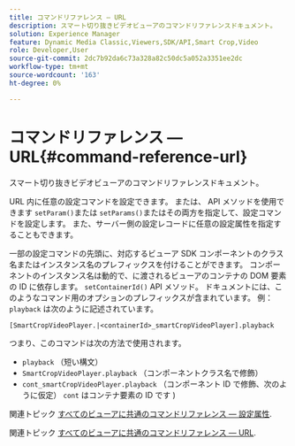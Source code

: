 ```yaml
---
title: コマンドリファレンス — URL
description: スマート切り抜きビデオビューアのコマンドリファレンスドキュメント。
solution: Experience Manager
feature: Dynamic Media Classic,Viewers,SDK/API,Smart Crop,Video
role: Developer,User
source-git-commit: 2dc7b92da6c73a328a82c50dc5a052a3351ee2dc
workflow-type: tm+mt
source-wordcount: '163'
ht-degree: 0%

---
```


# コマンドリファレンス — URL{#command-reference-url}

スマート切り抜きビデオビューアのコマンドリファレンスドキュメント。

URL 内に任意の設定コマンドを設定できます。 または、 API メソッドを使用できます `setParam()`または `setParams()`またはその両方を指定して、設定コマンドを設定します。 また、サーバー側の設定レコードに任意の設定属性を指定することもできます。

一部の設定コマンドの先頭に、対応するビューア SDK コンポーネントのクラス名またはインスタンス名のプレフィックスを付けることができます。 コンポーネントのインスタンス名は動的で、に渡されるビューアのコンテナの DOM 要素の ID に依存します。 `setContainerId()` API メソッド。 ドキュメントには、このようなコマンド用のオプションのプレフィックスが含まれています。 例： `playback` は次のように記述されています。

```
[SmartCropVideoPlayer.|<containerId>_smartCropVideoPlayer].playback
```

つまり、このコマンドは次の方法で使用されます。

* `playback` （短い構文）
* `SmartCropVideoPlayer.playback` （コンポーネントクラス名で修飾）
* `cont_smartCropVideoPlayer.playback` （コンポーネント ID で修飾、次のように仮定） `cont` はコンテナ要素の ID です )

関連トピック [すべてのビューアに共通のコマンドリファレンス — 設定属性](../../../r-html5-viewer-20-cmdref-configattrib/r-html5-viewer-20-cmdref-configattrib.md#concept-850e0f2c49b949deb7cfbfd330d329bd).

関連トピック [すべてのビューアに共通のコマンドリファレンス — URL](../../../c-html5-viewer-20-cmdref-url/c-html5-viewer-20-cmdref-url.md#concept-9b337f349b7b406b8c33c7ee96b3e226).
